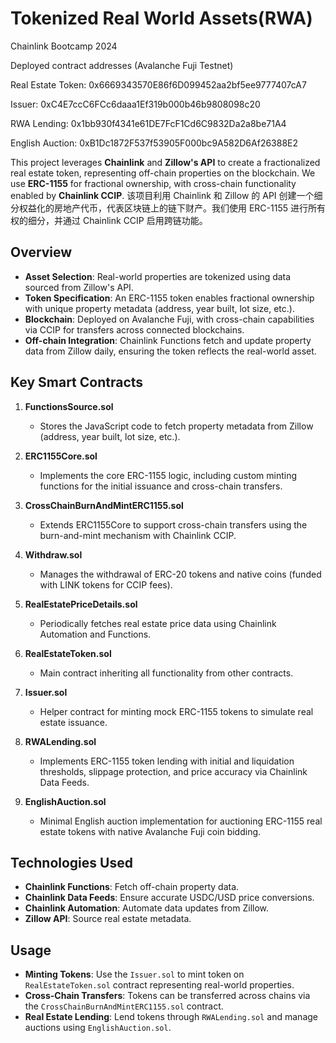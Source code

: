 # Tokenized Real World Assets(RWA)

Chainlink Bootcamp 2024

Deployed contract addresses (Avalanche Fuji Testnet)

Real Estate Token: 0x6669343570E86f6D099452aa2bf5ee9777407cA7

Issuer: 0xC4E7ccC6FCc6daaa1Ef319b000b46b9808098c20

RWA Lending: 0x1bb930f4341e61DE7FcF1Cd6C9832Da2a8be71A4

English Auction: 0xB1Dc1872F537f53905F000bc9A582D6Af26388E2

This project leverages **Chainlink** and **Zillow's API** to create a fractionalized real estate token, representing off-chain properties on the blockchain. We use **ERC-1155** for fractional ownership, with cross-chain functionality enabled by **Chainlink CCIP**.
 该项目利用 Chainlink 和 Zillow 的 API 创建一个细分权益化的房地产代币，代表区块链上的链下财产。我们使用 ERC-1155 进行所有权的细分，并通过 Chainlink CCIP 启用跨链功能。

## Overview

- **Asset Selection**: Real-world properties are tokenized using data sourced from Zillow's API.
- **Token Specification**: An ERC-1155 token enables fractional ownership with unique property metadata (address, year built, lot size, etc.).
- **Blockchain**: Deployed on Avalanche Fuji, with cross-chain capabilities via CCIP for transfers across connected blockchains.
- **Off-chain Integration**: Chainlink Functions fetch and update property data from Zillow daily, ensuring the token reflects the real-world asset.

## Key Smart Contracts

1. **FunctionsSource.sol**

   - Stores the JavaScript code to fetch property metadata from Zillow (address, year built, lot size, etc.).

2. **ERC1155Core.sol**

   - Implements the core ERC-1155 logic, including custom minting functions for the initial issuance and cross-chain transfers.

3. **CrossChainBurnAndMintERC1155.sol**

   - Extends ERC1155Core to support cross-chain transfers using the burn-and-mint mechanism with Chainlink CCIP.

4. **Withdraw.sol**

   - Manages the withdrawal of ERC-20 tokens and native coins (funded with LINK tokens for CCIP fees).

5. **RealEstatePriceDetails.sol**

   - Periodically fetches real estate price data using Chainlink Automation and Functions.

6. **RealEstateToken.sol**

   - Main contract inheriting all functionality from other contracts.

7. **Issuer.sol**

   - Helper contract for minting mock ERC-1155 tokens to simulate real estate issuance.

8. **RWALending.sol**

   - Implements ERC-1155 token lending with initial and liquidation thresholds, slippage protection, and price accuracy via Chainlink Data Feeds.

9. **EnglishAuction.sol**
   - Minimal English auction implementation for auctioning ERC-1155 real estate tokens with native Avalanche Fuji coin bidding.

## Technologies Used

- **Chainlink Functions**: Fetch off-chain property data.
- **Chainlink Data Feeds**: Ensure accurate USDC/USD price conversions.
- **Chainlink Automation**: Automate data updates from Zillow.
- **Zillow API**: Source real estate metadata.

## Usage

- **Minting Tokens**: Use the `Issuer.sol` to mint token on `RealEstateToken.sol` contract representing real-world properties.
- **Cross-Chain Transfers**: Tokens can be transferred across chains via the `CrossChainBurnAndMintERC1155.sol` contract.
- **Real Estate Lending**: Lend tokens through `RWALending.sol` and manage auctions using `EnglishAuction.sol`.

